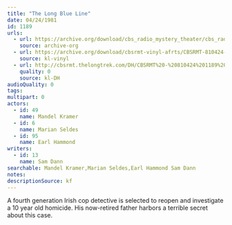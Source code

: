 ```yaml
---
title: "The Long Blue Line"
date: 04/24/1981
id: 1189
urls: 
  - url: https://archive.org/download/cbs_radio_mystery_theater/cbs_radio_mystery_theater-1151-1200.zip/cbs_radio_mystery_theater-1151-1200%2Fcbsrmt_1189_the_long_blue_line.mp3
    source: archive-org
  - url: https://archive.org/download/cbsrmt-vinyl-afrts/CBSRMT-810424-1189-The-Long-Blue-Line_afrts.mp3
    source: kl-vinyl
  - url: http://cbsrmt.thelongtrek.com/DH/CBSRMT%20-%20810424%201189%20The%20Long%20Blue%20Line_dh.mp3
    quality: 0
    source: kl-DH
audioQuality: 0
tags: 
multipart: 0
actors:  
  - id: 49
    name: Mandel Kramer  
  - id: 6
    name: Marian Seldes  
  - id: 95
    name: Earl Hammond
writers:  
  - id: 13
    name: Sam Dann
searchable: Mandel Kramer,Marian Seldes,Earl Hammond Sam Dann
notes: 
descriptionSource: kf
---
```

A fourth generation Irish cop detective is selected to reopen and investigate a 10 year old homicide. His now-retired father harbors a terrible secret about this case.
